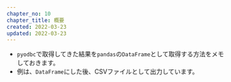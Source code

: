 ```yaml
---
chapter_no: 10
chapter_title: 概要
created: 2022-03-23
updated: 2022-03-23
---
```

- `pyodbc`で取得してきた結果を`pandas`の`DataFrame`として取得する方法をメモしておきます。
- 例は、`DataFrame`にした後、CSVファイルとして出力しています。